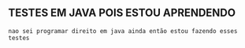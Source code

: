 ## TESTES EM JAVA POIS ESTOU APRENDENDO
    nao sei programar direito em java ainda então estou fazendo esses testes